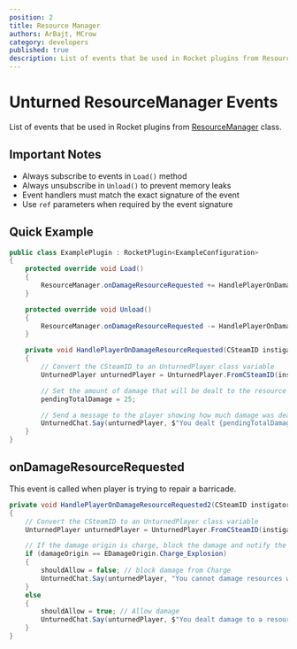 ```yaml
---
position: 2
title: Resource Manager
authors: ArBajt, MCrow
category: developers
published: true
description: List of events that be used in Rocket plugins from ResourceManager class.
---
```

# Unturned ResourceManager Events
List of events that be used in Rocket plugins from [ResourceManager](https://github.com/Unturned-Datamining/Unturned-Datamining/blob/linux-client-preview/Assembly-CSharp/SDG.Unturned/ResourceManager.cs) class.

## Important Notes
- Always subscribe to events in `Load()` method
- Always unsubscribe in `Unload()` to prevent memory leaks
- Event handlers must match the exact signature of the event
- Use `ref` parameters when required by the event signature

## Quick Example
```csharp
public class ExamplePlugin : RocketPlugin<ExampleConfiguration>
{
    protected override void Load()
    {
        ResourceManager.onDamageResourceRequested += HandlePlayerOnDamageResourceRequested;
    }

    protected override void Unload()
    {
        ResourceManager.onDamageResourceRequested -= HandlePlayerOnDamageResourceRequested;
    }

    private void HandlePlayerOnDamageResourceRequested(CSteamID instigatorSteamID, Transform objectTransform, ref ushort pendingTotalDamage, ref bool shouldAllow, EDamageOrigin damageOrigin)
    {
        // Convert the CSteamID to an UnturnedPlayer class variable
        UnturnedPlayer unturnedPlayer = UnturnedPlayer.FromCSteamID(instigatorSteamID);

        // Set the amount of damage that will be dealt to the resource
        pendingTotalDamage = 25;

        // Send a message to the player showing how much damage was dealt and the name of the resource object
        UnturnedChat.Say(unturnedPlayer, $"You dealt {pendingTotalDamage} damage to a resource with name: '{objectTransform.name}'", Color.green);
    }
}
```

## onDamageResourceRequested
This event is called when player is trying to repair a barricade.
```csharp
private void HandlePlayerOnDamageResourceRequested2(CSteamID instigatorSteamID, Transform objectTransform, ref ushort pendingTotalDamage, ref bool shouldAllow, EDamageOrigin damageOrigin)
{
    // Convert the CSteamID to an UnturnedPlayer class variable
    UnturnedPlayer unturnedPlayer = UnturnedPlayer.FromCSteamID(instigatorSteamID);

    // If the damage origin is charge, block the damage and notify the player
    if (damageOrigin == EDamageOrigin.Charge_Explosion)
    {
        shouldAllow = false; // block damage from Charge
        UnturnedChat.Say(unturnedPlayer, "You cannot damage resources with demolition charges!", Color.red);
    }
    else
    {
        shouldAllow = true; // Allow damage
        UnturnedChat.Say(unturnedPlayer, $"You dealt damage to a resource named '{objectTransform.name}'.", Color.green);
    }
}
```
